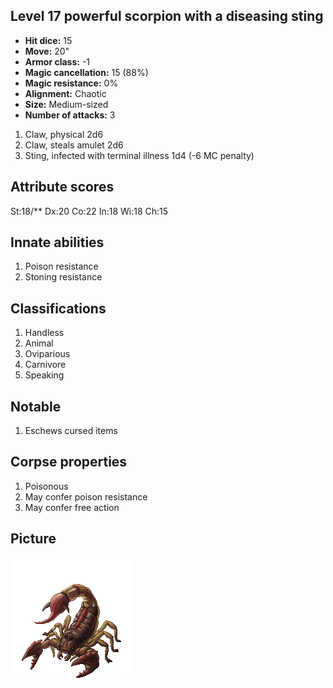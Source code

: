 ## Level 17 powerful scorpion with a diseasing sting

- **Hit dice:** 15
- **Move:** 20"
- **Armor class:** -1
- **Magic cancellation:** 15 (88%)
- **Magic resistance:** 0%
- **Alignment:** Chaotic
- **Size:** Medium-sized
- **Number of attacks:** 3
1. Claw, physical 2d6
2. Claw, steals amulet 2d6
3. Sting, infected with terminal illness 1d4 (-6 MC penalty)

## Attribute scores

St:18/** Dx:20 Co:22 In:18 Wi:18 Ch:15

## Innate abilities

1. Poison resistance
2. Stoning resistance

## Classifications

1. Handless
2. Animal
3. Oviparious
4. Carnivore
5. Speaking

## Notable

1. Eschews cursed items

## Corpse properties

1. Poisonous
2. May confer poison resistance
3. May confer free action

## Picture

![Scorpius](https://github.com/hyvanmielenpelit/GnollHackTileSet/blob/main/Monsters/scorpius/scorpius.png?raw=true)
